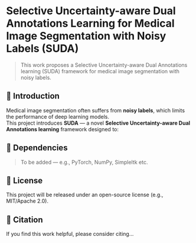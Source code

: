 # Selective Uncertainty-aware Dual Annotations Learning for Medical Image Segmentation with Noisy Labels (SUDA)

> This work proposes a Selective Uncertainty-aware Dual Annotations learning (SUDA) framework for medical image segmentation with noisy labels.

## 🧠 Introduction

Medical image segmentation often suffers from **noisy labels**, which limits the performance of deep learning models.  
This project introduces **SUDA** — a novel **Selective Uncertainty-aware Dual Annotations learning** framework designed to:

## 🔧 Dependencies

> To be added — e.g., PyTorch, NumPy, SimpleItk etc.

## 📄 License

This project will be released under an open-source license (e.g., MIT/Apache 2.0).

## 📣 Citation

If you find this work helpful, please consider citing...

